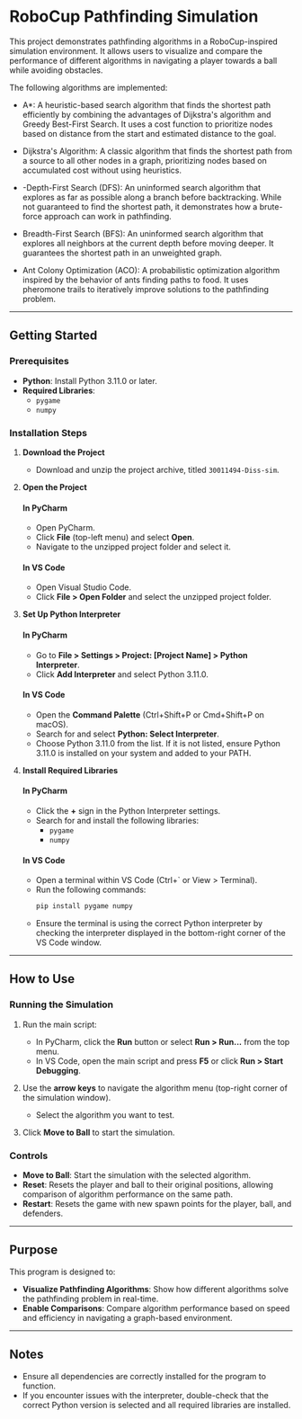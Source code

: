 # RoboCup Pathfinding Simulation

This project demonstrates pathfinding algorithms in a RoboCup-inspired simulation environment. It allows users to visualize and compare the performance of different algorithms in navigating a player towards a ball while avoiding obstacles.

The following algorithms are implemented:

- A*: A heuristic-based search algorithm that finds the shortest path efficiently by combining the advantages of Dijkstra's algorithm and Greedy Best-First Search. It uses a cost function to prioritize nodes based on distance from the start and estimated distance to the goal.

- Dijkstra's Algorithm: A classic algorithm that finds the shortest path from a source to all other nodes in a graph, prioritizing nodes based on accumulated cost without using heuristics.

- -Depth-First Search (DFS): An uninformed search algorithm that explores as far as possible along a branch before backtracking. While not guaranteed to find the shortest path, it demonstrates how a brute-force approach can work in pathfinding.

- Breadth-First Search (BFS): An uninformed search algorithm that explores all neighbors at the current depth before moving deeper. It guarantees the shortest path in an unweighted graph.

- Ant Colony Optimization (ACO): A probabilistic optimization algorithm inspired by the behavior of ants finding paths to food. It uses pheromone trails to iteratively improve solutions to the pathfinding problem.
---

## Getting Started

### Prerequisites

- **Python**: Install Python 3.11.0 or later.
- **Required Libraries**:
  - `pygame`
  - `numpy`

### Installation Steps

1. **Download the Project**
   - Download and unzip the project archive, titled `30011494-Diss-sim`.

2. **Open the Project**

   #### In PyCharm
   - Open PyCharm.
   - Click **File** (top-left menu) and select **Open**.
   - Navigate to the unzipped project folder and select it.

   #### In VS Code
   - Open Visual Studio Code.
   - Click **File > Open Folder** and select the unzipped project folder.

3. **Set Up Python Interpreter**

   #### In PyCharm
   - Go to **File > Settings > Project: [Project Name] > Python Interpreter**.
   - Click **Add Interpreter** and select Python 3.11.0.

   #### In VS Code
   - Open the **Command Palette** (Ctrl+Shift+P or Cmd+Shift+P on macOS).
   - Search for and select **Python: Select Interpreter**.
   - Choose Python 3.11.0 from the list. If it is not listed, ensure Python 3.11.0 is installed on your system and added to your PATH.

4. **Install Required Libraries**

   #### In PyCharm
   - Click the **+** sign in the Python Interpreter settings.
   - Search for and install the following libraries:
     - `pygame`
     - `numpy`

   #### In VS Code
   - Open a terminal within VS Code (Ctrl+\` or View > Terminal).
   - Run the following commands:
     ```bash
     pip install pygame numpy
     ```
   - Ensure the terminal is using the correct Python interpreter by checking the interpreter displayed in the bottom-right corner of the VS Code window.

---

## How to Use

### Running the Simulation

1. Run the main script:
   - In PyCharm, click the **Run** button or select **Run > Run...** from the top menu.
   - In VS Code, open the main script and press **F5** or click **Run > Start Debugging**.

2. Use the **arrow keys** to navigate the algorithm menu (top-right corner of the simulation window).
   - Select the algorithm you want to test.
3. Click **Move to Ball** to start the simulation.

### Controls

- **Move to Ball**: Start the simulation with the selected algorithm.
- **Reset**: Resets the player and ball to their original positions, allowing comparison of algorithm performance on the same path.
- **Restart**: Resets the game with new spawn points for the player, ball, and defenders.

---

## Purpose

This program is designed to:

- **Visualize Pathfinding Algorithms**: Show how different algorithms solve the pathfinding problem in real-time.
- **Enable Comparisons**: Compare algorithm performance based on speed and efficiency in navigating a graph-based environment.

---

## Notes

- Ensure all dependencies are correctly installed for the program to function.
- If you encounter issues with the interpreter, double-check that the correct Python version is selected and all required libraries are installed.
